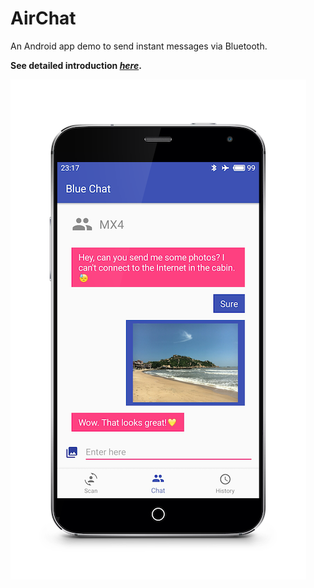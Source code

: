 # AirChat
An Android app demo to send instant messages via Bluetooth.

**See detailed introduction *[here](https://github.com/Reedo0910/AirChat/blob/master/README.pdf)*.**

![screenshot](https://github.com/Reedo0910/AirChat/blob/master/screenshot.png)
